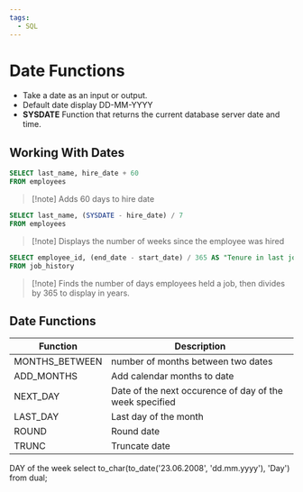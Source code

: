 ```yaml
---
tags:
  - SQL
---
```

# Date Functions
- Take a date as an input or output.
- Default date display DD-MM-YYYY
- **SYSDATE** Function that returns the current database server date and time.

## Working With Dates

```SQL
SELECT last_name, hire_date + 60
FROM employees
```
> [!note] Adds 60 days to hire date

```SQL
SELECT last_name, (SYSDATE - hire_date) / 7
FROM employees
```
> [!note] Displays the number of weeks since the employee was hired

```SQL
SELECT employee_id, (end_date - start_date) / 365 AS "Tenure in last job"
FROM job_history
```
> [!note] Finds the number of days employees held a job, then divides by 365 to display in years.

## Date Functions
| Function       | Description                                             |
| -------------- | ------------------------------------------------------- |
| MONTHS_BETWEEN | number of months between two dates                       |
| ADD_MONTHS     | Add calendar months to date                             |
| NEXT_DAY       | Date of the next occurence of day of the week specified |
| LAST_DAY       | Last day of the month                                   |
| ROUND          | Round date                                              |
| TRUNC          | Truncate date                                           |















DAY of the week
select to_char(to_date('23.06.2008', 'dd.mm.yyyy'), 'Day') from dual;